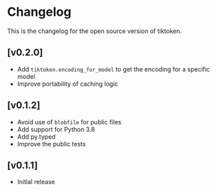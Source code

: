 # Changelog

This is the changelog for the open source version of tiktoken.

## [v0.2.0]
- Add ``tiktoken.encoding_for_model`` to get the encoding for a specific model
- Improve portability of caching logic

## [v0.1.2]
- Avoid use of `blobfile` for public files
- Add support for Python 3.8
- Add py.typed
- Improve the public tests

## [v0.1.1]
- Initial release
